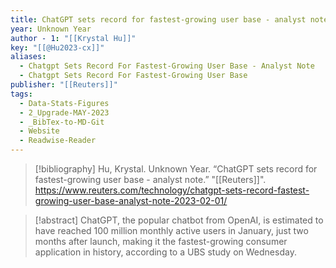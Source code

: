 ```yaml
---
title: ChatGPT sets record for fastest-growing user base - analyst note
year: Unknown Year
author - 1: "[[Krystal Hu]]"
key: "[[@Hu2023-cx]]"
aliases:
  - Chatgpt Sets Record For Fastest-Growing User Base - Analyst Note
  - Chatgpt Sets Record For Fastest-Growing User Base
publisher: "[[Reuters]]"
tags:
  - Data-Stats-Figures
  - 2_Upgrade-MAY-2023
  - _BibTex-to-MD-Git
  - Website
  - Readwise-Reader
---
```


> [!bibliography]
> Hu, Krystal. Unknown Year. “ChatGPT sets record for fastest-growing user base - analyst note.” "[[Reuters]]". https://www.reuters.com/technology/chatgpt-sets-record-fastest-growing-user-base-analyst-note-2023-02-01/

> [!abstract]
> ChatGPT, the popular chatbot from OpenAI, is estimated to have reached 100 million monthly active users in January, just two months after launch, making it the fastest-growing consumer application in history, according to a UBS study on Wednesday.